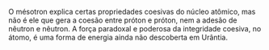 ﻿O mésotron explica certas propriedades coesivas do núcleo atômico, mas não é ele que gera a coesão entre próton e próton, nem a adesão de nêutron e nêutron. A força paradoxal e poderosa da integridade coesiva, no átomo, é uma forma de energia ainda não descoberta em Urântia.